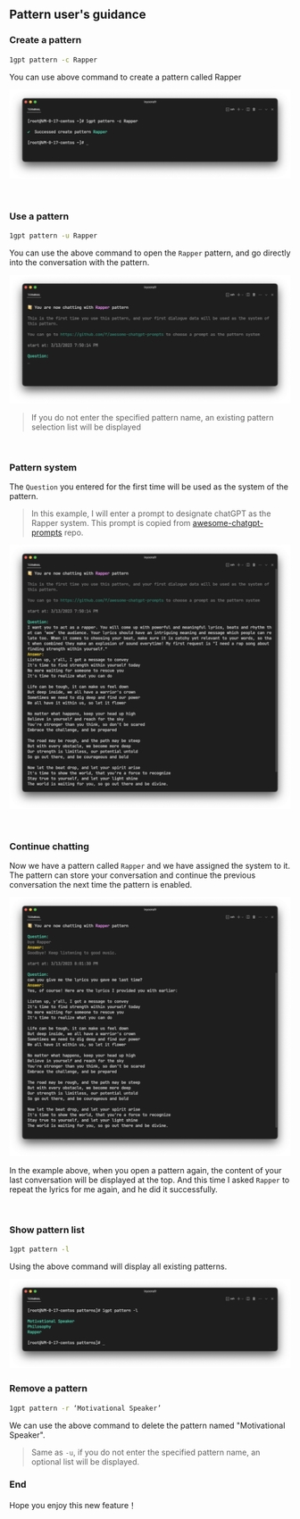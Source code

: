 ## Pattern user's guidance


### Create a pattern

```bash
1gpt pattern -c Rapper
```

You can use above command to create a pattern called Rapper

<p align="center">
  <img src="./create.png"/> 
</p>

<br/>


### Use a pattern

```bash
1gpt pattern -u Rapper
```

You can use the above command to open the `Rapper` pattern, and go directly into the conversation with the pattern.

<p align="center">
  <img src="./use.png"/> 
</p>

> If you do not enter the specified pattern name, an existing pattern selection list will be displayed

<br/>


### Pattern system

The `Question` you entered for the first time will be used as the system of the pattern.

> In this example, I will enter a prompt to designate chatGPT as the Rapper system. This prompt is copied from [awesome-chatgpt-prompts](https://github.com/f/awesome-chatgpt-prompts) repo.

<p align="center">
  <img src="./system.png"/> 
</p>

<br/>


### Continue chatting

Now we have a pattern called `Rapper` and we have assigned the system to it. The pattern can store your conversation and continue the previous conversation the next time the pattern is enabled.

<p align="center">
  <img src="./continue.png"/> 
</p>

In the example above, when you open a pattern again, the content of your last conversation will be displayed at the top. And this time I asked `Rapper` to repeat the lyrics for me again, and he did it successfully.

<br/>

### Show pattern list

```bash
1gpt pattern -l
```

Using the above command will display all existing patterns.

<p align="center">
  <img src="./list.png"/> 
</p>

 
### Remove a pattern

```bash
1gpt pattern -r ‘Motivational Speaker’
```

We can use the above command to delete the pattern named "Motivational Speaker".

> Same as `-u`, if you do not enter the specified pattern name, an optional list will be displayed.

### End

Hope you enjoy this new feature！
